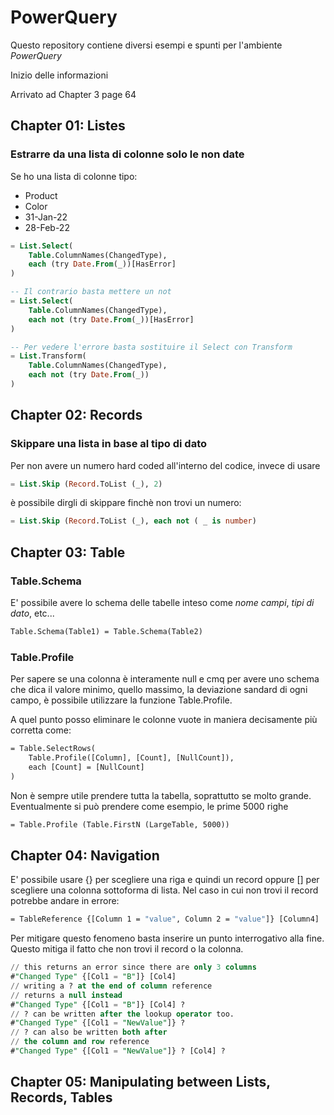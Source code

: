 # PowerQuery 

Questo repository contiene diversi esempi e spunti per l'ambiente *PowerQuery*

Inizio delle informazioni

Arrivato ad Chapter 3 page 64

## Chapter 01: Listes
### Estrarre da una lista di colonne solo le non date
Se ho una lista di colonne tipo:
- Product
- Color
- 31-Jan-22
- 28-Feb-22

```sql
= List.Select(
    Table.ColumnNames(ChangedType),
    each (try Date.From(_))[HasError]
)

-- Il contrario basta mettere un not
= List.Select(
    Table.ColumnNames(ChangedType),
    each not (try Date.From(_))[HasError]
)

-- Per vedere l'errore basta sostituire il Select con Transform
= List.Transform(
    Table.ColumnNames(ChangedType),
    each not (try Date.From(_))
)

```

## Chapter 02: Records
### Skippare una lista in base al tipo di dato
Per non avere un numero hard coded all'interno del codice, invece di usare
```sql
= List.Skip (Record.ToList (_), 2)
```

è possibile dirgli di skippare finchè non trovi un numero:

```sql
= List.Skip (Record.ToList (_), each not ( _ is number)
```

## Chapter 03: Table
### Table.Schema
E' possibile avere lo schema delle tabelle inteso come *nome campi*, *tipi di dato*, etc...

```vb
Table.Schema(Table1) = Table.Schema(Table2)
```

### Table.Profile
Per sapere se una colonna è interamente null e cmq per avere uno schema che dica il valore minimo, quello massimo, la deviazione sandard di ogni campo, è possibile utilizzare la funzione Table.Profile.

A quel punto posso eliminare le colonne vuote in maniera decisamente più corretta come:

```vb
= Table.SelectRows(
    Table.Profile([Column], [Count], [NullCount]),
    each [Count] = [NullCount]
)
```

Non è sempre utile prendere tutta la tabella, soprattutto se molto grande.
Eventualmente si può prendere come esempio, le prime 5000 righe

```vb
= Table.Profile (Table.FirstN (LargeTable, 5000))
```

## Chapter 04: Navigation
E' possibile usare {} per scegliere una riga e quindi un record oppure [] per scegliere una colonna sottoforma di lista.
Nel caso in cui non trovi il record potrebbe andare in errore:

```vb
= TableReference {[Column 1 = "value", Column 2 = "value"]} [Column4]
```

Per mitigare questo fenomeno basta inserire un punto interrogativo alla fine.
Questo mitiga il fatto che non trovi il record o la colonna.

```sql
// this returns an error since there are only 3 columns
#"Changed Type" {[Col1 = "B"]} [Col4]
// writing a ? at the end of column reference
// returns a null instead
#"Changed Type" {[Col1 = "B"]} [Col4] ?
// ? can be written after the lookup operator too.
#"Changed Type" {[Col1 = "NewValue"]} ?
// ? can also be written both after
// the column and row reference
#"Changed Type" {[Col1 = "NewValue"]} ? [Col4] ?
```

## Chapter 05: Manipulating between Lists, Records, Tables
